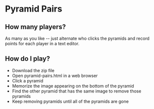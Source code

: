 # Pyramid Pairs

## How many players?
As many as you like -- just alternate who clicks the pyramids and record points for each player in a text editor.

## How do I play?
* Download the zip file 
* Open pyramid-pairs.html in a web browser
* Click a pyramid
* Memorize the image appearing on the bottom of the pyramid
* Find the other pyramid that has the same image to remove those pyramids
* Keep removing pyramids until all of the pyramids are gone

